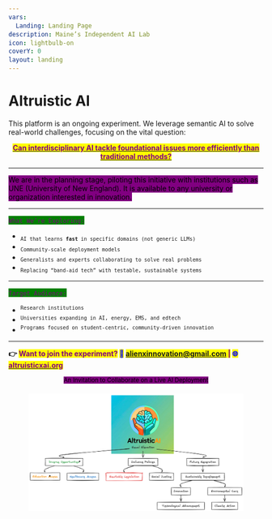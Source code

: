 ```yaml
---
vars:
  Landing: Landing Page
description: Maine’s Independent AI Lab
icon: lightbulb-on
coverY: 0
layout: landing
---
```


# Altruistic AI

This platform is an ongoing experiment. We leverage semantic AI to solve real-world challenges, focusing on the vital question:

<p align="center"><a data-footnote-ref href="#user-content-fn-1"><mark style="color:purple;"><strong>Can interdisciplinary AI tackle foundational issues more efficiently than traditional methods?</strong></mark></a></p>

***

<mark style="background-color:purple;">We are in the planning stage, piloting this initiative with institutions such as UNE (University of New England). It is available to any university or organization interested in innovation.</mark>

***

<mark style="color:purple;background-color:green;">`What We’re Exploring:`</mark>

* <sub>`AI that learns`</sub><sub>` `</sub><sub>**`fast`**</sub><sub>` `</sub><sub>`in specific domains (not generic LLMs)`</sub>
* <sub>`Community-scale deployment models`</sub>
* <sub>`Generalists and experts collaborating to solve real problems`</sub>
* <sub>`Replacing “band-aid tech” with testable, sustainable systems`</sub>

***

<mark style="color:purple;background-color:green;">`Target Audience:`</mark>

* <sup>`Research institutions`</sup>
* <sup>`Universities expanding in AI, energy, EMS, and edtech`</sup>
* <sup>`Programs focused on student-centric, community-driven innovation`</sup>

***

**👉&#x20;**<mark style="color:purple;">**Want to join the experiment?**</mark>**&#x20;**<mark style="color:blue;">**📩**</mark>**&#x20;**<mark style="color:purple;">**alienxinnovation@gmail.com |**</mark>**&#x20;**<mark style="color:blue;">**🌐**</mark> [<mark style="color:purple;">**altruisticxai.org**</mark>](https://www.altruisticxai.org/)

<p align="center"><sup><mark style="background-color:purple;">An Invitation to Collaborate on a Live AI Deployment</mark></sup></p>

<div data-full-width="false"><figure><img src=".gitbook/assets/image.png" alt=""><figcaption></figcaption></figure></div>

[^1]: Interdisciplinary AI integrates methods from computer science, neuroscience, cognitive science, and social sciences to solve complex problems. This approach leverages diverse perspectives, providing innovative solutions and addressing foundational issues that traditional methods might miss. By uniting multiple disciplines, interdisciplinary AI fosters a comprehensive understanding of intricate challenges, leading to more efficient and holistic solutions.
